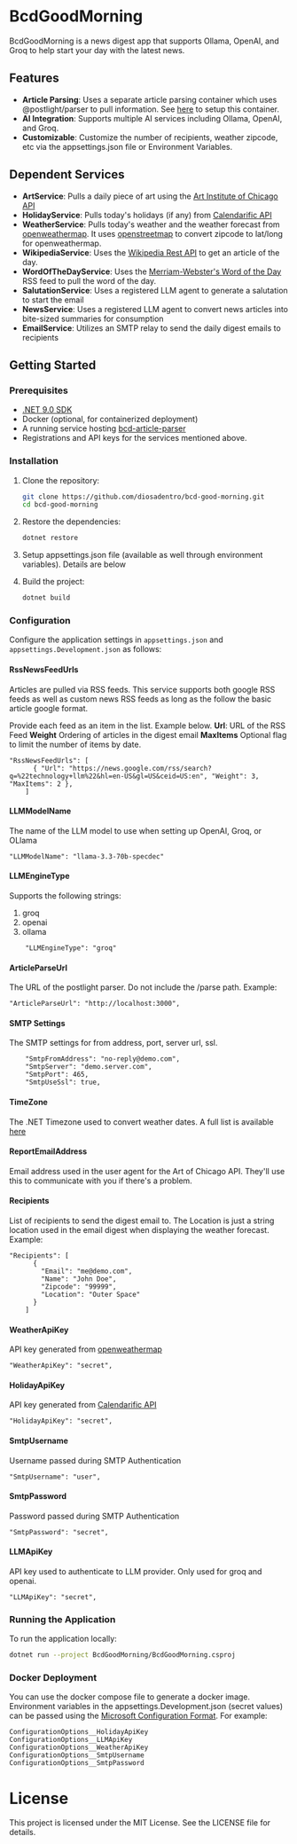 # BcdGoodMorning

BcdGoodMorning is a news digest app that supports Ollama, OpenAI, and Groq to help start your day with the latest news.

## Features

- **Article Parsing**: Uses a separate article parsing container which uses @postlight/parser to pull information. See [here](https://github.com/diosadentro/bcd-article-parser/tree/main) to setup this container.
- **AI Integration**: Supports multiple AI services including Ollama, OpenAI, and Groq.
- **Customizable**: Customize the number of recipients, weather zipcode, etc via the appsettings.json file or Environment Variables.

## Dependent Services
- **ArtService**: Pulls a daily piece of art using the [Art Institute of Chicago API](https://api.artic.edu/docs/)
- **HolidayService**: Pulls today's holidays (if any) from [Calendarific API](https://calendarific.com/)
- **WeatherService**: Pulls today's weather and the weather forecast from [openweathermap](https://openweathermap.org/). It uses [openstreetmap](https://www.openstreetmap.org/) to convert zipcode to lat/long for openweathermap.
- **WikipediaService**: Uses the [Wikipedia Rest API](https://en.wikipedia.org/api/rest_v1/) to get an article of the day.
- **WordOfTheDayService**: Uses the [Merriam-Webster's Word of the Day](https://www.merriam-webster.com/wotd/feed/rss2) RSS feed to pull the word of the day.
- **SalutationService**: Uses a registered LLM agent to generate a salutation to start the email
- **NewsService**: Uses a registered LLM agent to convert news articles into bite-sized summaries for consumption
- **EmailService**: Utilizes an SMTP relay to send the daily digest emails to recipients

## Getting Started

### Prerequisites

- [.NET 9.0 SDK](https://dotnet.microsoft.com/download/dotnet/9.0)
- Docker (optional, for containerized deployment)
- A running service hosting [bcd-article-parser](https://github.com/diosadentro/bcd-article-parser/tree/main)
- Registrations and API keys for the services mentioned above.

### Installation

1. Clone the repository:
    ```sh
    git clone https://github.com/diosadentro/bcd-good-morning.git
    cd bcd-good-morning
    ```

2. Restore the dependencies:
    ```sh
    dotnet restore
    ```

3. Setup appsettings.json file (available as well through environment variables). Details are below

4. Build the project:
    ```sh
    dotnet build
    ```

### Configuration

Configure the application settings in `appsettings.json` and `appsettings.Development.json` as follows:

#### RssNewsFeedUrls
Articles are pulled via RSS feeds. This service supports both google RSS feeds as well as custom news RSS feeds as long as the follow the basic article google format.

Provide each feed as an item in the list. Example below.
**Url**: URL of the RSS Feed
**Weight** Ordering of articles in the digest email
**MaxItems** Optional flag to limit the number of items by date.

```
"RssNewsFeedUrls": [
      { "Url": "https://news.google.com/rss/search?q=%22technology+llm%22&hl=en-US&gl=US&ceid=US:en", "Weight": 3, "MaxItems": 2 },
    ]
```

#### LLMModelName
The name of the LLM model to use when setting up OpenAI, Groq, or OLlama

```
"LLMModelName": "llama-3.3-70b-specdec"
```

#### LLMEngineType
Supports the following strings:
1. groq
2. openai
3. ollama

```
    "LLMEngineType": "groq"
```

#### ArticleParseUrl
The URL of the postlight parser. Do not include the /parse path. Example:
```
"ArticleParseUrl": "http://localhost:3000",
```

#### SMTP Settings
The SMTP settings for from address, port, server url, ssl.
```
    "SmtpFromAddress": "no-reply@demo.com",
    "SmtpServer": "demo.server.com",
    "SmtpPort": 465,
    "SmtpUseSsl": true,
```

#### TimeZone
The .NET Timezone used to convert weather dates. A full list is available [here](https://stackoverflow.com/questions/14149346/what-value-should-i-pass-into-timezoneinfo-findsystemtimezonebyidstring)

#### ReportEmailAddress
Email address used in the user agent for the Art of Chicago API. They'll use this to communicate with you if there's a problem.

#### Recipients
List of recipients to send the digest email to. The Location is just a string location used in the email digest when displaying the weather forecast. Example:

```
"Recipients": [
      {
        "Email": "me@demo.com",
        "Name": "John Doe",
        "Zipcode": "99999",
        "Location": "Outer Space"
      }
    ]
```

#### WeatherApiKey
API key generated from [openweathermap](https://openweathermap.org/)

```
"WeatherApiKey": "secret",
```

#### HolidayApiKey
API key generated from [Calendarific API](https://calendarific.com/)

```
"HolidayApiKey": "secret",
``` 

#### SmtpUsername
Username passed during SMTP Authentication

```
"SmtpUsername": "user",
``` 

#### SmtpPassword
Password passed during SMTP Authentication

```
"SmtpPassword": "secret",
``` 

#### LLMApiKey
API key used to authenticate to LLM provider. Only used for groq and openai.

```
"LLMApiKey": "secret",
``` 

### Running the Application

To run the application locally:
```sh
dotnet run --project BcdGoodMorning/BcdGoodMorning.csproj
```

### Docker Deployment
You can use the docker compose file to generate a docker image.
Environment variables in the appsettings.Development.json (secret values) can be passed using the [Microsoft Configuration Format](https://learn.microsoft.com/en-us/aspnet/core/fundamentals/configuration/?view=aspnetcore-9.0#non-prefixed-environment-variables). For example:

```
ConfigurationOptions__HolidayApiKey
ConfigurationOptions__LLMApiKey
ConfigurationOptions__WeatherApiKey
ConfigurationOptions__SmtpUsername
ConfigurationOptions__SmtpPassword
```


# License
This project is licensed under the MIT License. See the LICENSE file for details.